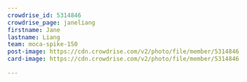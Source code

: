 ```yaml
---
crowdrise_id: 5314846
crowdrise_page: janeliang
firstname: Jane 
lastname: Liang
team: moca-spike-150
post-image: https://cdn.crowdrise.com/v2/photo/file/member/5314846
card-image: https://cdn.crowdrise.com/v2/photo/file/member/5314846

---
```


